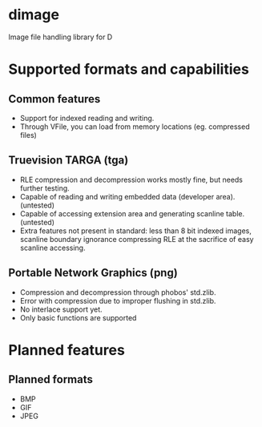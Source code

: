 # dimage
Image file handling library for D

# Supported formats and capabilities

## Common features

* Support for indexed reading and writing.
* Through VFile, you can load from memory locations (eg. compressed files)

## Truevision TARGA (tga)

* RLE compression and decompression works mostly fine, but needs further testing.
* Capable of reading and writing embedded data (developer area). (untested)
* Capable of accessing extension area and generating scanline table. (untested)
* Extra features not present in standard: less than 8 bit indexed images, scanline boundary ignorance compressing RLE at the sacrifice of easy scanline accessing.

## Portable Network Graphics (png)

* Compression and decompression through phobos' std.zlib.
* Error with compression due to improper flushing in std.zlib.
* No interlace support yet.
* Only basic functions are supported

# Planned features

## Planned formats

* BMP
* GIF
* JPEG
